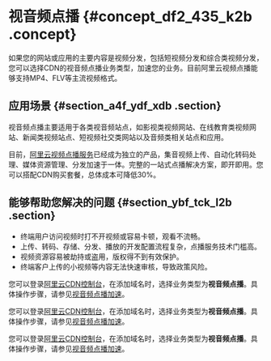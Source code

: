# 视音频点播 {#concept_df2_435_k2b .concept}

如果您的网站或应用的主要内容是视频分发，包括短视频分发和综合类视频分发，您可以选择CDN的视音频点播业务类型，加速您的业务。目前阿里云视频点播能够支持MP4、FLV等主流视频格式。

## 应用场景 {#section_a4f_ydf_xdb .section}

视音频点播主要适用于各类视音频站点，如影视类视频网站、在线教育类视频网站、新闻类视频站点、短视频社交类网站以及音频类相关站点和应用。

目前，[阿里云视频点播服务](https://help.aliyun.com/product/29932.html)已经成为独立的产品，集音视频上传、自动化转码处理、媒体资源管理、分发加速于一体。完整的一站式点播解决方案，即开即用。您可以搭配CDN购买套餐，总体成本可降低30%。

## 能够帮助您解决的问题 {#section_ybf_tck_l2b .section}

-   终端用户访问视频时打不开视频或容易卡顿，观看不流畅。
-   上传、转码、存储、分发、播放的开发配置流程复杂，点播服务技术门槛高。
-   视频资源容易被劫持或盗用，版权得不到有效保护。
-   终端客户上传的小视频等内容无法快速审核，导致政策风险。

您可以登录[阿里云CDN控制台](https://cdn.console.aliyun.com/overview)，在添加域名时，选择业务类型为**视音频点播**。具体操作步骤，请参见[视音频点播加速](../../../../cn.zh-CN/用户指南/业务类型/类型3：视音频点播加速.md#)。

您可以登录[阿里云CDN控制台](https://cdn.console.aliyun.com/overview)，在添加域名时，选择业务类型为**视音频点播**。具体操作步骤，请参见[视音频点播加速](../../../../cn.zh-CN/用户指南/业务类型/类型3：视音频点播加速.md#)。

您可以登录[阿里云CDN控制台](https://partners-intl.aliyun.com/login-required#cdn)，在添加域名时，选择业务类型为**视音频点播**。具体操作步骤，请参见[视音频点播加速](../../../../cn.zh-CN/用户指南/业务类型/类型3：视音频点播加速.md#)。

